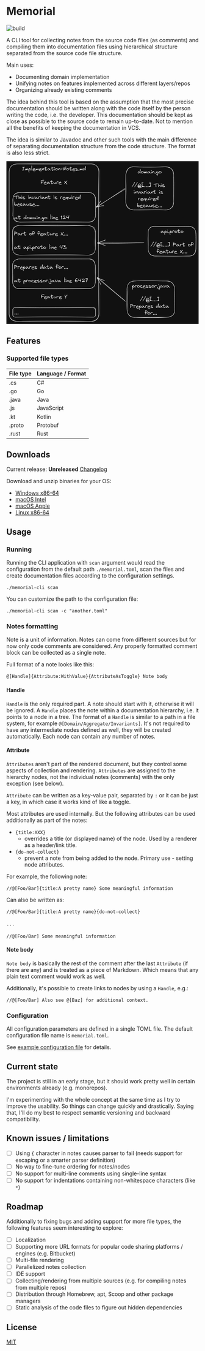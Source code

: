 # Memorial

![build](https://github.com/Kostassoid/memorial/actions/workflows/cicd.yaml/badge.svg)

A CLI tool for collecting notes from the source code files (as comments) and compiling them into documentation files
using hierarchical structure separated from the source code file structure.

Main uses:

- Documenting domain implementation
- Unifying notes on features implemented across different layers/repos
- Organizing already existing comments

The idea behind this tool is based on the assumption that the most precise documentation should be written along with
the code itself by the person writing the code, i.e. the developer. This documentation should be kept as close as
possible to the source code to remain up-to-date. Not to mention all the benefits of keeping the documentation in VCS.

The idea is similar to Javadoc and other such tools with the main difference of separating documentation structure from
the code structure. The format is also less strict.

![example](memorial-demo.png)

## Features

### Supported file types

| File type | Language / Format | 
|-----------|-------------------|
| .cs       | C#                |
| .go       | Go                |
| .java     | Java              |
| .js       | JavaScript        |
| .kt       | Kotlin            |
| .proto    | Protobuf          |
| .rust     | Rust              |

## Downloads

Current release: **Unreleased** [Changelog](CHANGELOG.md)

Download and unzip binaries for your OS:

- [Windows x86-64](https://github.com/Kostassoid/memorial/releases/download/v0.1.0/memorial-cli-v0.1.0-x86_64-pc-windows-gnu.zip)
- [macOS Intel](https://github.com/Kostassoid/memorial/releases/download/v0.1.0/memorial-cli-v0.1.0-x86_64-apple-darwin.tar.gz)
- [macOS Apple](https://github.com/Kostassoid/memorial/releases/download/v0.1.0/memorial-cli-v0.1.0-aarch64-apple-darwin.tar.gz)
- [Linux x86-64](https://github.com/Kostassoid/memorial/releases/download/v0.1.0/memorial-cli-v0.1.0-x86_64-unknown-linux-musl.tar.gz)

## Usage

### Running

Running the CLI application with `scan` argument would read the configuration from the default path `./memorial.toml`,
scan the files and create documentation files according to the configuration settings.

```shell
./memorial-cli scan
```

You can customize the path to the configuration file:

```shell
./memorial-cli scan -c "another.toml"
```

### Notes formatting

Note is a unit of information. Notes can come from different sources but for now only code comments are considered.
Any properly formatted comment block can be collected as a single note.

Full format of a note looks like this:

```
@[Handle]{Attribute:WithValue}{AttributeAsToggle} Note body
```

#### Handle

`Handle` is the only required part. A note should start with it, otherwise it will be ignored. A `Handle` places the
note
within a documentation hierarchy, i.e. it points to a node in a tree.
The format of a `Handle` is similar to a path in a file system, for example `@[Domain/Aggregate/Invariants]`.
It's not required to have any intermediate nodes defined as well, they will be created automatically.
Each node can contain any number of notes.

#### Attribute

`Attributes` aren't part of the rendered document, but they control some aspects of collection and
rendering. `Attributes`
are assigned to the hierarchy nodes, not the individual notes (comments) with the only exception (see below).

`Attribute` can be written as a key-value pair, separated by `:` or it can be just a key, in which case it works kind of
like a toggle.

Most attributes are used internally. But the following attributes can be used additionally as part of the notes:

- `{title:XXX}`
    - overrides a title (or displayed name) of the node. Used by a renderer as a header/link title.
- `{do-not-collect}`
    - prevent a note from being added to the node. Primary use - setting node attributes.

For example, the following note:

```
//@[Foo/Bar]{title:A pretty name} Some meaningful information
```

Can also be written as:

```
//@[Foo/Bar]{title:A pretty name}{do-not-collect}

...

//@[Foo/Bar] Some meaningful information
```

#### Note body

`Note body` is basically the rest of the comment after the last `Attribute` (if there are any) and is treated as a piece
of Markdown. Which means that any plain text comment would work as well.

Additionally, it's possible to create links to nodes by using a `Handle`, e.g.:

```
//@[Foo/Bar] Also see @[Baz] for additional context.
```

### Configuration

All configuration parameters are defined in a single TOML file. The default configuration file name is `memorial.toml`.

See [example configuration file](memorial-example.toml) for details.

## Current state

The project is still in an early stage, but it should work pretty well in certain environments already (e.g. monorepos).

I'm experimenting with the whole concept at the same time as I try to improve the usability. So things can change
quickly and drastically. Saying that, I'll do my best to respect semantic versioning and backward compatibility.

## Known issues / limitations

- [ ] Using `{` character in notes causes parser to fail (needs support for escaping or a smarter parser definition)
- [ ] No way to fine-tune ordering for notes/nodes
- [ ] No support for multi-line comments using single-line syntax
- [ ] No support for indentations containing non-whitespace characters (like `*`)

## Roadmap

Additionally to fixing bugs and adding support for more file types, the following features seem interesting to explore:

- [ ] Localization
- [ ] Supporting more URL formats for popular code sharing platforms / engines (e.g. Bitbucket)
- [ ] Multi-file rendering
- [ ] Parallelized notes collection
- [ ] IDE support
- [ ] Collecting/rendering from multiple sources (e.g. for compiling notes from multiple repos)
- [ ] Distribution through Homebrew, apt, Scoop and other package managers
- [ ] Static analysis of the code files to figure out hidden dependencies

## License

[MIT](LICENSE)
